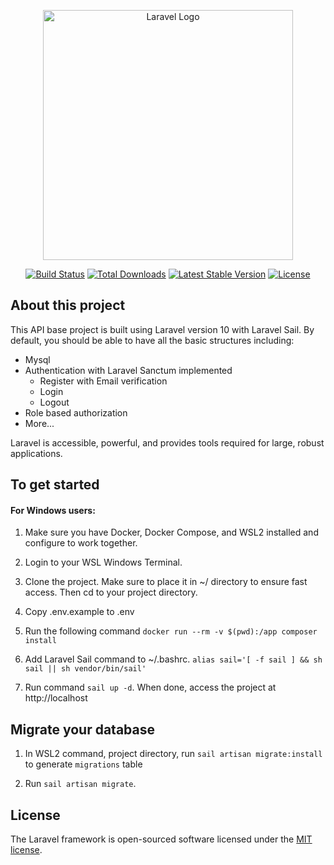 <p align="center"><a href="https://laravel.com" target="_blank"><img src="https://raw.githubusercontent.com/laravel/art/master/logo-lockup/5%20SVG/2%20CMYK/1%20Full%20Color/laravel-logolockup-cmyk-red.svg" width="400" alt="Laravel Logo"></a></p>

<p align="center">
<a href="https://github.com/laravel/framework/actions"><img src="https://github.com/laravel/framework/workflows/tests/badge.svg" alt="Build Status"></a>
<a href="https://packagist.org/packages/laravel/framework"><img src="https://img.shields.io/packagist/dt/laravel/framework" alt="Total Downloads"></a>
<a href="https://packagist.org/packages/laravel/framework"><img src="https://img.shields.io/packagist/v/laravel/framework" alt="Latest Stable Version"></a>
<a href="https://packagist.org/packages/laravel/framework"><img src="https://img.shields.io/packagist/l/laravel/framework" alt="License"></a>
</p>

## About this project

This API base project is built using Laravel version 10 with Laravel Sail. By default, you should be able to have all the basic structures including: 

- Mysql 
- Authentication with Laravel Sanctum implemented
    - Register with Email verification 
    - Login
    - Logout
- Role based authorization 
- More...

Laravel is accessible, powerful, and provides tools required for large, robust applications.

## To get started

#### For Windows users:

1. Make sure you have Docker, Docker Compose, and WSL2 installed and configure to work together. 

2. Login to your WSL Windows Terminal. 

3. Clone the project. Make sure to place it in ~/ directory to ensure fast access. Then cd to your project directory.

4. Copy .env.example to .env

4. Run the following command `docker run --rm -v $(pwd):/app composer install`

5. Add Laravel Sail command to ~/.bashrc. `alias sail='[ -f sail ] && sh sail || sh vendor/bin/sail'`

6. Run command `sail up -d`. When done, access the project at http://localhost

## Migrate your database

1. In WSL2 command, project directory, run `sail artisan migrate:install` to generate `migrations` table

2. Run `sail artisan migrate`.


## License

The Laravel framework is open-sourced software licensed under the [MIT license](https://opensource.org/licenses/MIT).
